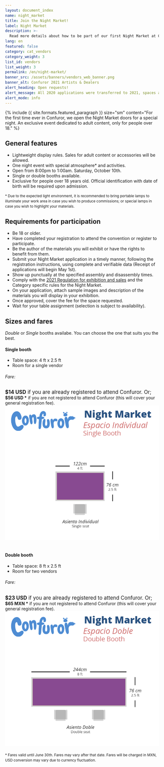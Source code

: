 ```yaml
---
layout: document_index
name: night_market
title: Join the Night Market!
label: Night Market
description: >-
  Read more details about how to be part of our first Night Market at Confuror 2021
lang: en
featured: false
category: cat_vendors
category_weight: 3
list_id: vendors
list_weight: 3
permalink: /en/night-market/
banner_src: /assets/banners/vendors_web_banner.png
banner_alt: Confuror 2021 Artists & Dealers
alert_heading: Open requests!
alert_message: All 2020 applications were transferred to 2021, spaces available for request. Ask for yours using the Confuror 2021 registration form or the Account Center page.
alert_mode: info
---
```


{%
  include {{ site.formats.featured_paragraph }}
  size="sm"
  content="For the first time ever in Confuror, we open the Night Market doors for a special night. An exclusive event dedicated to adult content, only for people over 18."
%}

## General features

- Lightweight display rules. Sales for adult content or accessories will be allowed.
- One night event with special atmosphere* and activities.
- Open from 8:00pm to 1:00am. Saturday, October 10th.
- Single or double booths available.
- Exclusive for people over 18 years old. Official identification with date of birth will be required upon admission.

<span style="font-size: smaller;">* Due to the expected light environment, it is recommended to bring portable lamps to illuminate your work area in case you wish to produce commissions; or special lamps in case you wish to highlight your materials.</span>

## Requirements for participation

- Be 18 or older.
- Have completed your registration to attend the convention or register to participate.
- Be the author of the materials you will exhibit or have the rights to benefit from them.
- Submit your Night Market application in a timely manner, following the registration instructions, using complete and verifiable data (Receipt of applications will begin May 1st).
- Show up punctually at the specified assembly and disassembly times.
- Comply with the [2021 Regulation for exhibition and sales](/en/sales-regulation/) and the Category specific rules for the Night Market.
- On your application, attach sample images and description of the materials you will display in your exhibition.
- Once approved, cover the fee for the space requested.
- Wait for your table assignment (selection is subject to availability).

## Sizes and fares

*Double* or *Single* booths availabe. You can choose the one that suits you the best.

<div class="container-overflow">
  <h4>Single booth</h4>
  <div class="row">
    <div class="col-md-6">
      <ul>
        <li>Table space: 4 ft x 2.5 ft</li>
        <li>Room for a single vendor</li>
      </ul>
      <h6>Fare:</h6>
      <span style="font-size: larger;"><strong class="text-secondary">$14 USD</strong> if you are already registered to attend Confuror. Or;</span>
      <br>
      <span><strong>$56 USD *</strong> if you are not registered to attend Confuror (this will cover your general registration fee).</span>
    </div>
    <div class="col-md-6">
      <img src="/assets/images/night_market_single.png" class="img-fluid">
    </div>
  </div>
  <br>
  <h4>Double booth</h4>
  <div class="row">
    <div class="col-md-6">
      <ul>
        <li>Table space: 8 ft x 2.5 ft</li>
        <li>Room for two vendors</li>
      </ul>
      <h6>Fare:</h6>
      <span style="font-size: larger;"><strong class="text-secondary">$23 USD</strong> if you are already registered to attend Confuror. Or;</span>
      <br>
      <span><strong>$65 MXN *</strong> if you are not registered to attend Confuror (this will cover your general registration fee).</span>
    </div>
    <div class="col-md-6">
      <img src="/assets/images/night_market_double.png" class="img-fluid">
    </div>
  </div>
  <br>
  <span style="font-size: smaller;">* Fares valid until June 30th. Fares may vary after that date. Fares will be charged in MXN, USD conversion may vary due to currency fluctuation.</span>
</div>